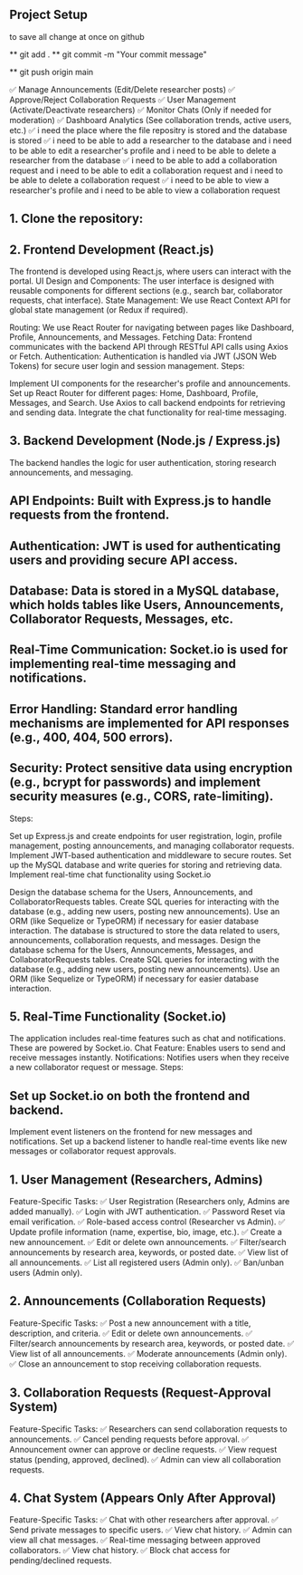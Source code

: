 ## Project Setup

to save all change at once on github

** git add .
** git commit -m "Your commit message"

\*\* git push origin main

✅ Manage Announcements (Edit/Delete researcher posts)
✅ Approve/Reject Collaboration Requests
✅ User Management (Activate/Deactivate researchers)
✅ Monitor Chats (Only if needed for moderation)
✅ Dashboard Analytics (See collaboration trends, active users, etc.)
✅ i need the place where the file repositry is stored and the database is stored
✅ i need to be able to add a researcher to the database and i need to be able to edit a researcher's profile and i need to be able to delete a researcher from the database
✅ i need to be able to add a collaboration request and i need to be able to edit a collaboration request and i need to be able to delete a collaboration request
✅ i need to be able to view a researcher's profile and i need to be able to view a collaboration request

## 1. Clone the repository:

## 2. Frontend Development (React.js)

The frontend is developed using React.js, where users can interact with the portal.
UI Design and Components: The user interface is designed with reusable components for different sections (e.g., search bar, collaborator requests, chat interface).
State Management: We use React Context API for global state management (or Redux if required).

Routing: We use React Router for navigating between pages like Dashboard, Profile, Announcements, and Messages.
Fetching Data: Frontend communicates with the backend API through RESTful API calls using Axios or Fetch.
Authentication: Authentication is handled via JWT (JSON Web Tokens) for secure user login and session management.
Steps:

Implement UI components for the researcher's profile and announcements.
Set up React Router for different pages: Home, Dashboard, Profile, Messages, and Search.
Use Axios to call backend endpoints for retrieving and sending data.
Integrate the chat functionality for real-time messaging.

## 3. Backend Development (Node.js / Express.js)

The backend handles the logic for user authentication, storing research announcements, and messaging.

## API Endpoints: Built with Express.js to handle requests from the frontend.

## Authentication: JWT is used for authenticating users and providing secure API access.

## Database: Data is stored in a MySQL database, which holds tables like Users, Announcements, Collaborator Requests, Messages, etc.

## Real-Time Communication: Socket.io is used for implementing real-time messaging and notifications.

## Error Handling: Standard error handling mechanisms are implemented for API responses (e.g., 400, 404, 500 errors).

## Security: Protect sensitive data using encryption (e.g., bcrypt for passwords) and implement security measures (e.g., CORS, rate-limiting).

Steps:

Set up Express.js and create endpoints for user registration, login, profile management, posting announcements, and managing collaborator requests.
Implement JWT-based authentication and middleware to secure routes.
Set up the MySQL database and write queries for storing and retrieving data.
Implement real-time chat functionality using Socket.io

Design the database schema for the Users, Announcements, and CollaboratorRequests tables.
Create SQL queries for interacting with the database (e.g., adding new users, posting new announcements).
Use an ORM (like Sequelize or TypeORM) if necessary for easier database interaction.
The database is structured to store the data related to users, announcements, collaboration requests, and messages.
Design the database schema for the Users, Announcements, Messages, and CollaboratorRequests tables.
Create SQL queries for interacting with the database (e.g., adding new users, posting new announcements).
Use an ORM (like Sequelize or TypeORM) if necessary for easier database interaction.

## 5. Real-Time Functionality (Socket.io)

The application includes real-time features such as chat and notifications. These are powered by Socket.io.
Chat Feature: Enables users to send and receive messages instantly.
Notifications: Notifies users when they receive a new collaborator request or message.
Steps:

## Set up Socket.io on both the frontend and backend.

Implement event listeners on the frontend for new messages and notifications.
Set up a backend listener to handle real-time events like new messages or collaborator request approvals.

## 1. User Management (Researchers, Admins)

Feature-Specific Tasks:
✅ User Registration (Researchers only, Admins are added manually).
✅ Login with JWT authentication.
✅ Password Reset via email verification.
✅ Role-based access control (Researcher vs Admin).
✅ Update profile information (name, expertise, bio, image, etc.).
✅ Create a new announcement.
✅ Edit or delete own announcements.
✅ Filter/search announcements by research area, keywords, or posted date.
✅ View list of all announcements.
✅ List all registered users (Admin only).
✅ Ban/unban users (Admin only).

## 2. Announcements (Collaboration Requests)

Feature-Specific Tasks:
✅ Post a new announcement with a title, description, and criteria.
✅ Edit or delete own announcements.
✅ Filter/search announcements by research area, keywords, or posted date.
✅ View list of all announcements.
✅ Moderate announcements (Admin only).
✅ Close an announcement to stop receiving collaboration requests.

## 3. Collaboration Requests (Request-Approval System)

Feature-Specific Tasks:
✅ Researchers can send collaboration requests to announcements.
✅ Cancel pending requests before approval.
✅ Announcement owner can approve or decline requests.
✅ View request status (pending, approved, declined).
✅ Admin can view all collaboration requests.

## 4. Chat System (Appears Only After Approval)

Feature-Specific Tasks:
✅ Chat with other researchers after approval.
✅ Send private messages to specific users.
✅ View chat history.
✅ Admin can view all chat messages.
✅ Real-time messaging between approved collaborators.
✅ View chat history.
✅ Block chat access for pending/declined requests.
